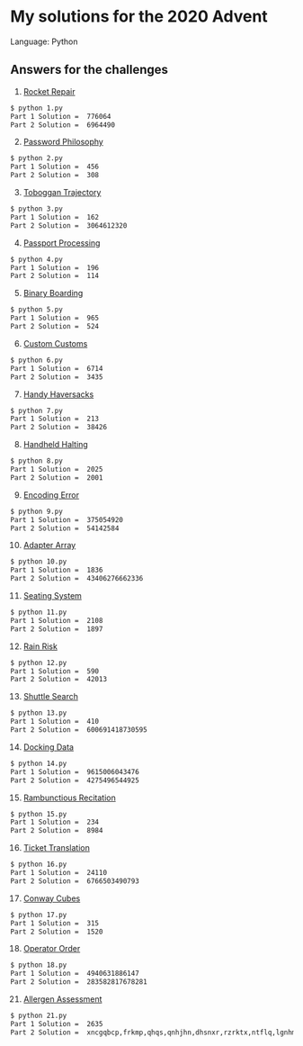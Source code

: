 # My solutions for the 2020 Advent

Language: Python

## Answers for the challenges
1. [Rocket Repair](https://adventofcode.com/2020/day/1)
```bash
$ python 1.py
Part 1 Solution =  776064
Part 2 Solution =  6964490 
```
2. [Password Philosophy](https://adventofcode.com/2020/day/2)
```bash
$ python 2.py
Part 1 Solution =  456
Part 2 Solution =  308 
```
3. [Toboggan Trajectory](https://adventofcode.com/2020/day/3)
```bash
$ python 3.py
Part 1 Solution =  162
Part 2 Solution =  3064612320 
```
4. [Passport Processing](https://adventofcode.com/2020/day/4)
```bash
$ python 4.py
Part 1 Solution =  196
Part 2 Solution =  114
```
5. [Binary Boarding](https://adventofcode.com/2020/day/5)
```bash
$ python 5.py
Part 1 Solution =  965
Part 2 Solution =  524
```
6. [Custom Customs](https://adventofcode.com/2020/day/6)
```bash
$ python 6.py
Part 1 Solution =  6714
Part 2 Solution =  3435
```
7. [Handy Haversacks](https://adventofcode.com/2020/day/7)
```bash
$ python 7.py
Part 1 Solution =  213
Part 2 Solution =  38426
```
8. [Handheld Halting](https://adventofcode.com/2020/day/8)
```bash
$ python 8.py
Part 1 Solution =  2025
Part 2 Solution =  2001
```
9. [Encoding Error](https://adventofcode.com/2020/day/9)
```bash
$ python 9.py
Part 1 Solution =  375054920
Part 2 Solution =  54142584
```
10. [Adapter Array](https://adventofcode.com/2020/day/10)
```bash
$ python 10.py
Part 1 Solution =  1836
Part 2 Solution =  43406276662336
```
11. [Seating System](https://adventofcode.com/2020/day/11)
```bash
$ python 11.py
Part 1 Solution =  2108
Part 2 Solution =  1897
```
12. [Rain Risk](https://adventofcode.com/2020/day/12)
```bash
$ python 12.py
Part 1 Solution =  590
Part 2 Solution =  42013
```
13. [Shuttle Search](https://adventofcode.com/2020/day/13)
```bash
$ python 13.py
Part 1 Solution =  410
Part 2 Solution =  600691418730595
```
14. [Docking Data](https://adventofcode.com/2020/day/14)
```bash
$ python 14.py
Part 1 Solution =  9615006043476
Part 2 Solution =  4275496544925
```
15. [Rambunctious Recitation](https://adventofcode.com/2020/day/15)
```bash
$ python 15.py
Part 1 Solution =  234
Part 2 Solution =  8984
```
16. [Ticket Translation](https://adventofcode.com/2020/day/16)
```bash
$ python 16.py
Part 1 Solution =  24110
Part 2 Solution =  6766503490793
```
17. [Conway Cubes](https://adventofcode.com/2020/day/17)
```bash
$ python 17.py
Part 1 Solution =  315
Part 2 Solution =  1520
```
18. [Operator Order](https://adventofcode.com/2020/day/18)
```bash
$ python 18.py
Part 1 Solution =  4940631886147
Part 2 Solution =  283582817678281
```
21. [Allergen Assessment](https://adventofcode.com/2020/day/21)
```bash
$ python 21.py
Part 1 Solution =  2635
Part 2 Solution =  xncgqbcp,frkmp,qhqs,qnhjhn,dhsnxr,rzrktx,ntflq,lgnhmx
```
